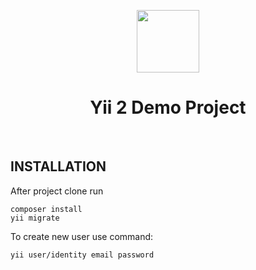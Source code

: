 <p align="center">
    <a href="https://github.com/yiisoft" target="_blank">
        <img src="https://avatars0.githubusercontent.com/u/993323" height="100px">
    </a>
    <h1 align="center">Yii 2 Demo Project</h1>
    <br>
</p>




INSTALLATION
------------

After project clone run

~~~
composer install
yii migrate
~~~

To create new user use command:

~~~
yii user/identity email password
~~~

